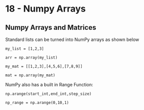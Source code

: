 # 18 - Numpy Arrays
## Numpy Arrays and Matrices
Standard lists can be turned into NumPy arrays as shown below

`my_list = [1,2,3]`

`arr = np.array(my_list)`

`my_mat = [[1,2,3],[4,5,6],[7,8,9]]`

`mat = np.array(my_mat)`

NumPy also has a built in Range Function:

`np.arange(start_int,end_int,step_size)`

`np_range = np.arange(0,10,1)`

